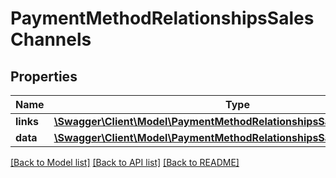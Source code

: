 # PaymentMethodRelationshipsSalesChannels

## Properties
Name | Type | Description | Notes
------------ | ------------- | ------------- | -------------
**links** | [**\Swagger\Client\Model\PaymentMethodRelationshipsSalesChannelsLinks**](PaymentMethodRelationshipsSalesChannelsLinks.md) |  | [optional] 
**data** | [**\Swagger\Client\Model\PaymentMethodRelationshipsSalesChannelsData[]**](PaymentMethodRelationshipsSalesChannelsData.md) |  | [optional] 

[[Back to Model list]](../../README.md#documentation-for-models) [[Back to API list]](../../README.md#documentation-for-api-endpoints) [[Back to README]](../../README.md)

